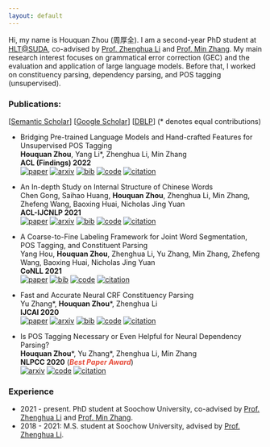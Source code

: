 ```yaml
---
layout: default
---
```


Hi, my name is Houquan Zhou (周厚全). 
I am a second-year PhD student at [HLT@SUDA](http://hlt.suda.edu.cn), co-advised by [Prof. Zhenghua Li](http://hlt.suda.edu.cn/~zhli) and [Prof. Min Zhang](https://zhangminsuda.github.io/cn_homepage/).
My main research interest focuses on grammatical error correction (GEC) and the evaluation and application of large language models.
Before that, I worked on constituency parsing, dependency parsing, and POS tagging (unsupervised).


### Publications:

[[Semantic Scholar](https://www.semanticscholar.org/author/Houquan-Zhou/50986473)] [[Google Scholar](https://scholar.google.com/citations?user=hJWovmAAAAAJ)] [[DBLP](https://dblp.org/pid/221/7847-1.html)] (* denotes equal contributions)

* Bridging Pre-trained Language Models and Hand-crafted Features for Unsupervised POS Tagging <br>
**Houquan Zhou**, Yang Li\*, Zhenghua Li, Min Zhang <br>
**ACL (Findings) 2022** <br>
[![paper](https://img.shields.io/badge/paper-207f4c.svg?style=flat)](https://aclanthology.org/2022.findings-acl.259/)
[![arxiv](https://img.shields.io/badge/arxiv-207f4c.svg?style=flat)](https://arxiv.org/abs/2203.10315)
[![bib](https://img.shields.io/badge/bib-207f4c.svg?style=flat)](https://aclanthology.org/2022.findings-acl.259.bib)
[![code](https://img.shields.io/badge/code-207f4c.svg?style=flat&logo=github)](https://github.com/Jacob-Zhou/FeatureCRFAE)
[![citation](https://img.shields.io/badge/dynamic/json?label=citation&query=citationCount&url=https%3A%2F%2Fapi.semanticscholar.org%2Fgraph%2Fv1%2Fpaper%2F40e8fcca89dca2a426f23ed8596b259667ec177a%3Ffields%3DcitationCount&color=207f4c&style=flat&logo=semanticscholar)](https://www.semanticscholar.org/paper/Bridging-Pre-trained-Language-Models-and-Features-Zhou-Li/40e8fcca89dca2a426f23ed8596b259667ec177a)


* An In-depth Study on Internal Structure of Chinese Words <br>
Chen Gong, Saihao Huang, **Houquan Zhou**, Zhenghua Li, Min Zhang, Zhefeng Wang, Baoxing Huai, Nicholas Jing Yuan <br>
**ACL-IJCNLP 2021** <br>
[![paper](https://img.shields.io/badge/paper-207f4c.svg?style=flat)](https://aclanthology.org/2021.acl-long.452/)
[![arxiv](https://img.shields.io/badge/arxiv-207f4c.svg?style=flat)](https://arxiv.org/abs/2106.00334)
[![bib](https://img.shields.io/badge/bib-207f4c.svg?style=flat)](https://aclanthology.org/2021.acl-long.452.bib)
[![code](https://img.shields.io/badge/code-207f4c.svg?style=flat&logo=github)](https://github.com/SUDA-LA/wist)
[![citation](https://img.shields.io/badge/dynamic/json?label=citation&query=citationCount&url=https%3A%2F%2Fapi.semanticscholar.org%2Fgraph%2Fv1%2Fpaper%2F38d052313e6cce936926f2168987b9edeb85a496%3Ffields%3DcitationCount&color=207f4c&style=flat&logo=semanticscholar)](https://www.semanticscholar.org/paper/An-In-depth-Study-on-Internal-Structure-of-Chinese-Gong-Huang/38d052313e6cce936926f2168987b9edeb85a496)


* A Coarse-to-Fine Labeling Framework for Joint Word Segmentation, POS Tagging, and Constituent Parsing <br>
Yang Hou, **Houquan Zhou**, Zhenghua Li, Yu Zhang, Min Zhang, Zhefeng Wang, Baoxing Huai, Nicholas Jing Yuan <br>
**CoNLL 2021** <br>
[![paper](https://img.shields.io/badge/paper-207f4c.svg?style=flat)](https://aclanthology.org/2021.conll-1.23/)
[![bib](https://img.shields.io/badge/bib-207f4c.svg?style=flat)](https://aclanthology.org/2021.conll-1.23.bib)
[![code](https://img.shields.io/badge/code-207f4c.svg?style=flat&logo=github)](https://github.com/ironsword666/jointparser)
[![citation](https://img.shields.io/badge/dynamic/json?label=citation&query=citationCount&url=https%3A%2F%2Fapi.semanticscholar.org%2Fgraph%2Fv1%2Fpaper%2F7a78d8adc8c10a66e4c04bc28351f4fd865fd409%3Ffields%3DcitationCount&color=207f4c&style=flat&logo=semanticscholar)](https://www.semanticscholar.org/paper/A-Coarse-to-Fine-Labeling-Framework-for-Joint-Word-Hou-Zhou/7a78d8adc8c10a66e4c04bc28351f4fd865fd409)

* Fast and Accurate Neural CRF Constituency Parsing <br>
Yu Zhang\*, **Houquan Zhou***, Zhenghua Li <br>
**IJCAI 2020** <br>
[![paper](https://img.shields.io/badge/paper-207f4c.svg?style=flat)](https://www.ijcai.org/Proceedings/2020/560/)
[![arxiv](https://img.shields.io/badge/arxiv-207f4c.svg?style=flat)](https://arxiv.org/abs/2008.03736)
[![bib](https://img.shields.io/badge/bib-207f4c.svg?style=flat)](https://www.ijcai.org/proceedings/2020/bibtex/560)
[![code](https://img.shields.io/badge/code-207f4c.svg?style=flat&logo=github)](https://github.com/yzhangcs/crfpar)
[![citation](https://img.shields.io/badge/dynamic/json?label=citation&query=citationCount&url=https%3A%2F%2Fapi.semanticscholar.org%2Fgraph%2Fv1%2Fpaper%2F46fe2ae301aeb75b25ebca0bdc26132ca46f5101%3Ffields%3DcitationCount&color=207f4c&style=flat&logo=semanticscholar)](https://www.semanticscholar.org/paper/Fast-and-Accurate-Neural-CRF-Constituency-Parsing-Zhang-Zhou/46fe2ae301aeb75b25ebca0bdc26132ca46f5101)

* Is POS Tagging Necessary or Even Helpful for Neural Dependency Parsing?<br>
**Houquan Zhou***, Yu Zhang\*, Zhenghua Li, Min Zhang <br>
**NLPCC 2020** (<strong><i style="color:#e74d3c">Best Paper Award</i></strong>)<br>
[![arxiv](https://img.shields.io/badge/arxiv-207f4c.svg?style=flat)](https://arxiv.org/abs/2003.03204)
[![code](https://img.shields.io/badge/code-207f4c.svg?style=flat&logo=github)](https://github.com/Jacob-Zhou/stack-parser)
[![citation](https://img.shields.io/badge/dynamic/json?label=citation&query=citationCount&url=https%3A%2F%2Fapi.semanticscholar.org%2Fgraph%2Fv1%2Fpaper%2F3bb577d87ae8e0d45a223f65db24ab479fbda174%3Ffields%3DcitationCount&color=207f4c&style=flat&logo=semanticscholar)](https://www.semanticscholar.org/paper/Is-POS-Tagging-Necessary-or-Even-Helpful-for-Neural-Zhang-Li/3bb577d87ae8e0d45a223f65db24ab479fbda174)


### Experience


* 2021 - present. PhD student at Soochow University, co-advised by [Prof. Zhenghua Li](http://hlt.suda.edu.cn/~zhli) and [Prof. Min Zhang](https://zhangminsuda.github.io/cn_homepage/).
* 2018 - 2021: M.S. student at Soochow University, advised by [Prof. Zhenghua Li](http://hlt.suda.edu.cn/~zhli).
